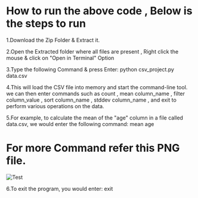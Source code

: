 # How to run the above code , Below is the steps to run
1.Download the Zip Folder & Extract it.

2.Open the Extracted folder where all files are present , Right click the mouse & click on "Open in Terminal" Option

3.Type the following Command & press Enter:      python csv_project.py data.csv

4.This will load the CSV file into memory and start the command-line tool. we can then enter commands such as count , mean column_name , filter column_value , sort column_name , stddev column_name , and exit to perform various operations on the data.

5.For example, to calculate the mean of the "age" column in a file called data.csv, we would enter the following command:     mean age

# For more Command refer this PNG file.

![Test](https://user-images.githubusercontent.com/84240276/226182756-2e97471b-9d3f-48de-87e2-8067347408ee.png)

6.To exit the program, you would enter:     exit
